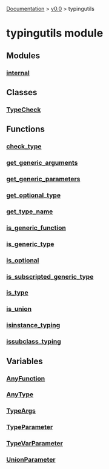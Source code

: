 [Documentation](/docs/documentation.md) >
 [v0.0](/docs/0.0/version.md) >
  typingutils

# typingutils module

## Modules

### [internal](internal/module.md)

## Classes

### [TypeCheck](typecheck.md)

## Functions

### [check_type](check_type.md)
### [get_generic_arguments](get_generic_arguments.md)
### [get_generic_parameters](get_generic_parameters.md)
### [get_optional_type](get_optional_type.md)
### [get_type_name](get_type_name.md)
### [is_generic_function](is_generic_function.md)
### [is_generic_type](is_generic_type.md)
### [is_optional](is_optional.md)
### [is_subscripted_generic_type](is_subscripted_generic_type.md)
### [is_type](is_type.md)
### [is_union](is_union.md)
### [isinstance_typing](isinstance_typing.md)
### [issubclass_typing](issubclass_typing.md)

## Variables

### [AnyFunction](any_function.md)
### [AnyType](any_type.md)
### [TypeArgs](type_args.md)
### [TypeParameter](type_parameter.md)
### [TypeVarParameter](typevar_parameter.md)
### [UnionParameter](union_parameter.md)
